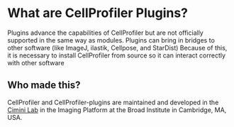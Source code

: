 # What are CellProfiler Plugins?

Plugins advance the capabilities of CellProfiler but are not officially supported in the same way as modules.
Plugins can bring in bridges to other software (like ImageJ, ilastik, Cellpose, and StarDist) 
Because of this, it is necessary to install CellProfiler from source so it can interact correctly with other software


## Who made this?

CellProfiler and CellProfiler-plugins are maintained and developed in the [Cimini Lab](https://cimini-lab.broadinstitute.org) in the Imaging Platform at the Broad Institute in Cambridge, MA, USA.
